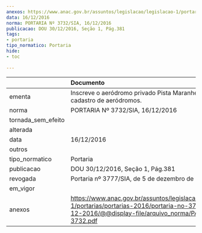 ```yaml
---
anexos: https://www.anac.gov.br/assuntos/legislacao/legislacao-1/portarias/portarias-2016/portaria-no-3732-sia-16-12-2016/@@display-file/arquivo_norma/PA2016-3732.pdf
data: 16/12/2016
norma: PORTARIA Nº 3732/SIA, 16/12/2016
publicacao: DOU 30/12/2016, Seção 1, Pág.381
tags:
- portaria
tipo_normatico: Portaria
hide: 
- toc 
 
---
```


|                    | Documento                                                                                                                                                      |
|:-------------------|:---------------------------------------------------------------------------------------------------------------------------------------------------------------|
| ementa             | Inscreve o aeródromo privado Pista Maranhense (PA) no cadastro de aeródromos.                                                                                  |
| norma              | PORTARIA Nº 3732/SIA, 16/12/2016                                                                                                                               |
| tornada_sem_efeito |                                                                                                                                                                |
| alterada           |                                                                                                                                                                |
| data               | 16/12/2016                                                                                                                                                     |
| outros             |                                                                                                                                                                |
| tipo_normatico     | Portaria                                                                                                                                                       |
| publicacao         | DOU 30/12/2016, Seção 1, Pág.381                                                                                                                               |
| revogada           | Portaria nº 3777/SIA, de 5 de dezembro de 2019.                                                                                                                |
| em_vigor           |                                                                                                                                                                |
| anexos             | https://www.anac.gov.br/assuntos/legislacao/legislacao-1/portarias/portarias-2016/portaria-no-3732-sia-16-12-2016/@@display-file/arquivo_norma/PA2016-3732.pdf |